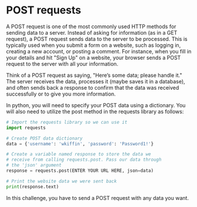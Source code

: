 # POST requests

A POST request is one of the most commonly used HTTP methods for sending data to a server. Instead of asking for information (as in a GET request), a POST request sends data to the server to be processed. This is typically used when you submit a form on a website, such as logging in, creating a new account, or posting a comment. For instance, when you fill in your details and hit "Sign Up" on a website, your browser sends a POST request to the server with all your information.

Think of a POST request as saying, "Here’s some data; please handle it." The server receives the data, processes it (maybe saves it in a database), and often sends back a response to confirm that the data was received successfully or to give you more information.

In python, you will need to specify your POST data using a dictionary. You will also need to utilize the post method in the requests library as follows:

```python
# Import the requests library so we can use it
import requests

# Create POST data dictionary
data = {'username': 'wkiffin', 'password': 'Password1!'}

# Create a variable named response to store the data we
# receive from calling requests.post. Pass our data through
# the 'json' argument
response = requests.post(ENTER YOUR URL HERE, json=data)

# Print the website data we were sent back
print(response.text)
```

In this challenge, you have to send a POST request with any data you want.
